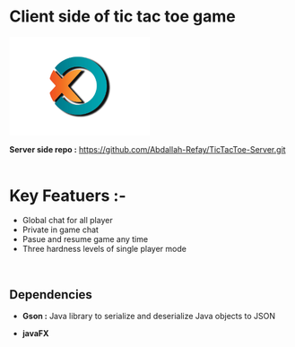 # **Client side of tic tac toe game**


<img src="src/main/resources/com/example/tictactoe/logo.png" alt="Icon"  width="250" />


**Server side repo :** https://github.com/Abdallah-Refay/TicTacToe-Server.git
</br></br>

# Key Featuers :- # 
* Global chat for all player
* Private in game chat
* Pasue and resume game any time 
* Three hardness levels of single player mode

</br>

## Dependencies ##
* **Gson :** Java library to serialize and deserialize Java objects to JSON

* **javaFX** 

